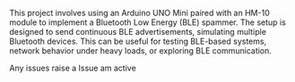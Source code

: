This project involves using an Arduino UNO Mini paired with an HM-10 module to implement a Bluetooth Low Energy (BLE) spammer. The setup is designed to send continuous BLE advertisements, simulating multiple Bluetooth devices. This can be useful for testing BLE-based systems, network behavior under heavy loads, or exploring BLE communication.

Any issues raise a Issue am active
